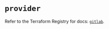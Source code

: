 # `provider`

Refer to the Terraform Registry for docs: [`gitlab`](https://registry.terraform.io/providers/gitlabhq/gitlab/18.4.0/docs).

